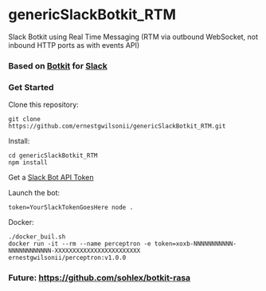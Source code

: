 # genericSlackBotkit_RTM
Slack Botkit using Real Time Messaging (RTM via outbound WebSocket, not inbound HTTP ports as with events API)

### Based on [Botkit](https://botkit.ai) for [Slack](https://slack.com)

### Get Started

Clone this repository:

```
git clone https://github.com/ernestgwilsonii/genericSlackBotkit_RTM.git
```

Install:

```
cd genericSlackBotkit_RTM
npm install
```

Get a [Slack Bot API Token](https://my.slack.com/apps/new/A0F7YS25R-bots)

Launch the bot:

```
token=YourSlackTokenGoesHere node .
```

Docker:
```
./docker_buil.sh
docker run -it --rm --name perceptron -e token=xoxb-NNNNNNNNNNN-NNNNNNNNNNNN-XXXXXXXXXXXXXXXXXXXXXXXX ernestgwilsonii/perceptron:v1.0.0
```

### Future: https://github.com/sohlex/botkit-rasa
